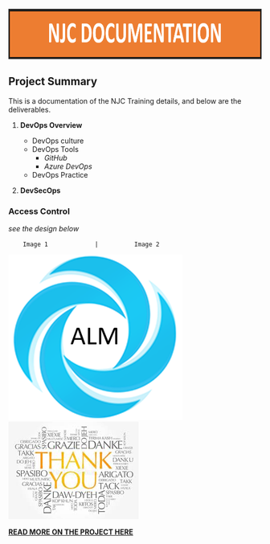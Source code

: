 [<img alt="HEADER" width="1360px" height="100px" src="images/njc_header.png" />](https://github.com/njcdemouser1/NJC-Action/tree/main)

## Project Summary
This is a documentation of the NJC Training details, and below are the deliverables.

1. **DevOps Overview**

    - DevOps culture
    - DevOps Tools
        - _GitHub_
        - _Azure DevOps_
    - DevOps Practice

2. **DevSecOps**
### Access Control

_see the design below_

        Image 1             |          Image 2
![](images/alm_icon.png)        ![](images/thank_you.jpg)

[**READ MORE ON THE PROJECT HERE**](https://github.com/njcdemouser1/NJC-Action/blob/main/project.md)
